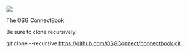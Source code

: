 ![](https://github.com/osgconnect/connectbook/workflows/Publish%20to%20Freshdesk/badge.svg)

The OSG ConnectBook

Be sure to clone recursively!

git clone --recursive https://github.com/OSGConnect/connectbook.git
